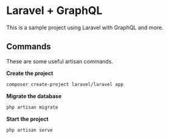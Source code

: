 # Laravel + GraphQL

This is a sample project using Laravel with GraphQL and more.

## Commands

These are some useful artisan commands.

**Create the project**

```sh
composer create-project laravel/laravel app
```

**Migrate the database**

```sh
php artisan migrate
```

**Start the project**

```sh
​​php artisan serve
```
